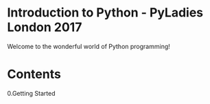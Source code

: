 # Introduction to Python - PyLadies London 2017 

Welcome to the wonderful world of Python programming! 

# Contents

0.Getting Started
